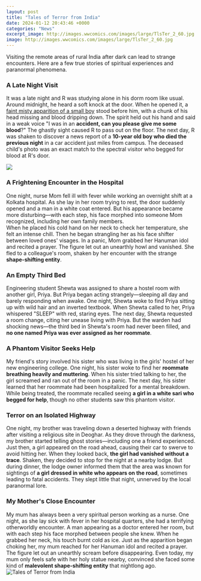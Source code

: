 ```yaml
---
layout: post
title: "Tales of Terror from India"
date: 2024-01-12 20:43:46 +0000
categories: "News"
excerpt_image: http://images.wwcomics.com/images/large/TlsTer_2_60.jpg
image: http://images.wwcomics.com/images/large/TlsTer_2_60.jpg
---
```


Visiting the remote areas of rural India after dark can lead to strange encounters. Here are a few true stories of spiritual experiences and paranormal phenomena.
### A Late Night Visit
It was a late night and R was studying alone in his dorm room like usual. Around midnight, he heard a soft knock at the door. When he opened it, a [faint misty apparition of a small boy](https://store.fi.io.vn/chihuahuas-autumn-fall-pumpkin-truck-mappe-thanksgiving324-chihuahua-dog) stood before him, with a chunk of his head missing and blood dripping down. The spirit held out his hand and said in a weak voice "I was in an **accident, can you please give me some blood**?" The ghastly sight caused R to pass out on the floor. 
The next day, R was shaken to discover a news report of a **10-year old boy who died the previous night** in a car accident just miles from campus. The deceased child's photo was an exact match to the spectral visitor who begged for blood at R's door.

![](https://res.cloudinary.com/bloomsbury-atlas/image/upload/w_568,c_scale/jackets/9781408871102.jpg)
### A Frightening Encounter in the Hospital
One night, nurse Mom fell ill with fever while working an overnight shift at a Kolkata hospital. As she lay in her room trying to rest, the door suddenly opened and a man in a white coat entered. But his appearance became more disturbing—with each step, his face morphed into someone Mom recognized, including her own family members.  
When he placed his cold hand on her neck to check her temperature, she felt an intense chill. Then he began strangling her as his face shifter between loved ones' visages. In a panic, Mom grabbed her Hanuman idol and recited a prayer. The figure let out an unearthly howl and vanished. She fled to a colleague's room, shaken by her encounter with the strange **shape-shifting entity**.
### An Empty Third Bed
Engineering student Shewta was assigned to share a hostel room with another girl, Priya. But Priya began acting strangely—sleeping all day and barely responding when awake. One night, Shewta woke to find Priya sitting up with wild hair and an inverted textbook. When Shewta called to her, Priya whispered "SLEEP" with red, staring eyes. 
The next day, Shewta requested a room change, citing her unease living with Priya. But the warden had shocking news—the third bed in Shewta's room had never been filled, and **no one named Priya was ever assigned as her roommate**.
### A Phantom Visitor Seeks Help
My friend's story involved his sister who was living in the girls' hostel of her new engineering college. One night, his sister woke to find her **roommate breathing heavily and muttering**. When his sister tried talking to her, the girl screamed and ran out of the room in a panic. 
The next day, his sister learned that her roommate had been hospitalized for a mental breakdown. While being treated, the roommate recalled seeing **a girl in a white sari who begged for help**, though no other students saw this phantom visitor. 
### Terror on an Isolated Highway 
One night, my brother was traveling down a deserted highway with friends after visiting a religious site in Deoghar. As they drove through the darkness, my brother started telling ghost stories—including one a friend experienced. Just then, a girl appeared on the road ahead, causing their car to swerve to avoid hitting her. When they looked back, **the girl had vanished without a trace**.
Shaken, they decided to stop for the night at a nearby lodge. But during dinner, the lodge owner informed them that the area was known for sightings of **a girl dressed in white who appears on the road**, sometimes leading to fatal accidents. They slept little that night, unnerved by the local paranormal lore.
### My Mother's Close Encounter
My mum has always been a very spiritual person working as a nurse. One night, as she lay sick with fever in her hospital quarters, she had a terrifying otherworldly encounter. A man appearing as a doctor entered her room, but with each step his face morphed between people she knew. When he grabbed her neck, his touch burnt cold as ice. 
Just as the apparition began choking her, my mum reached for her Hanuman idol and recited a prayer. The figure let out an unearthly scream before disappearing. Even today, my mum only feels safe with her holy statue nearby, convinced she faced some kind of **malevolent shape-shifting entity** that nightlong ago.
![Tales of Terror from India](http://images.wwcomics.com/images/large/TlsTer_2_60.jpg)